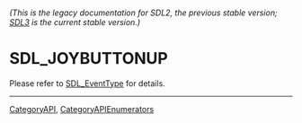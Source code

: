 ###### (This is the legacy documentation for SDL2, the previous stable version; [SDL3](https://wiki.libsdl.org/SDL3/) is the current stable version.)
# SDL_JOYBUTTONUP

Please refer to [SDL_EventType](SDL_EventType) for details.

----
[CategoryAPI](CategoryAPI), [CategoryAPIEnumerators](CategoryAPIEnumerators)

